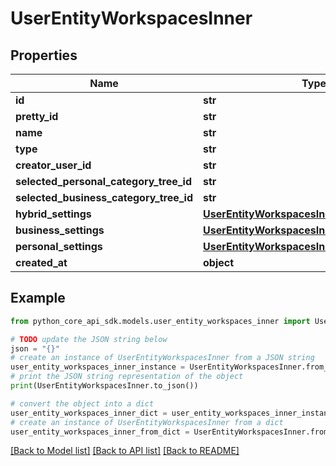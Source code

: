 # UserEntityWorkspacesInner


## Properties

Name | Type | Description | Notes
------------ | ------------- | ------------- | -------------
**id** | **str** |  | 
**pretty_id** | **str** |  | 
**name** | **str** |  | 
**type** | **str** |  | 
**creator_user_id** | **str** |  | 
**selected_personal_category_tree_id** | **str** |  | [optional] 
**selected_business_category_tree_id** | **str** |  | [optional] 
**hybrid_settings** | [**UserEntityWorkspacesInnerHybridSettings**](UserEntityWorkspacesInnerHybridSettings.md) |  | [optional] 
**business_settings** | [**UserEntityWorkspacesInnerHybridSettings**](UserEntityWorkspacesInnerHybridSettings.md) |  | [optional] 
**personal_settings** | [**UserEntityWorkspacesInnerPersonalSettings**](UserEntityWorkspacesInnerPersonalSettings.md) |  | [optional] 
**created_at** | **object** |  | 

## Example

```python
from python_core_api_sdk.models.user_entity_workspaces_inner import UserEntityWorkspacesInner

# TODO update the JSON string below
json = "{}"
# create an instance of UserEntityWorkspacesInner from a JSON string
user_entity_workspaces_inner_instance = UserEntityWorkspacesInner.from_json(json)
# print the JSON string representation of the object
print(UserEntityWorkspacesInner.to_json())

# convert the object into a dict
user_entity_workspaces_inner_dict = user_entity_workspaces_inner_instance.to_dict()
# create an instance of UserEntityWorkspacesInner from a dict
user_entity_workspaces_inner_from_dict = UserEntityWorkspacesInner.from_dict(user_entity_workspaces_inner_dict)
```
[[Back to Model list]](../README.md#documentation-for-models) [[Back to API list]](../README.md#documentation-for-api-endpoints) [[Back to README]](../README.md)


